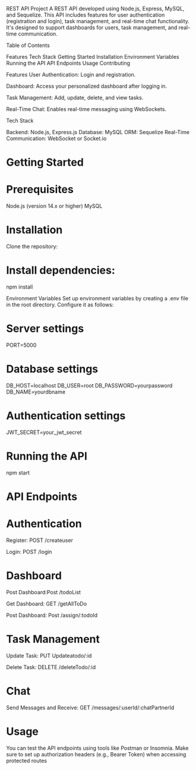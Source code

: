 REST API Project
A REST API developed using Node.js, Express, MySQL, and Sequelize. This API includes features for user authentication (registration and login), task management, and real-time chat functionality. It's designed to support dashboards for users, task management, and real-time communication.

Table of Contents

Features
 Tech Stack
 Getting Started
 Installation
 Environment Variables
Running the API
API Endpoints
Usage
Contributing

Features
User Authentication: Login and registration.

Dashboard: Access your personalized dashboard after logging in.

Task Management: Add, update, delete, and view tasks.

Real-Time Chat: Enables real-time messaging using WebSockets.

Tech Stack

Backend: Node.js, Express.js
Database: MySQL
ORM: Sequelize
Real-Time Communication: WebSocket or Socket.io

# Getting Started

# Prerequisites
Node.js (version 14.x or higher)
MySQL

# Installation
Clone the repository: 

 # Install dependencies:
npm install

  Environment Variables
Set up environment variables by creating a .env file in the root directory. Configure it as follows:
# Server settings
PORT=5000

# Database settings
DB_HOST=localhost
DB_USER=root
DB_PASSWORD=yourpassword
DB_NAME=yourdbname

# Authentication settings
JWT_SECRET=your_jwt_secret

# Running the API
npm start

  # API Endpoints

# Authentication

Register: POST /createuser

Login: POST /login

# Dashboard

Post Dashboard:Post /todoList

Get Dashboard: GET /getAllToDo

Post Dashboard: Post /assign/:todoId

# Task Management

Update Task: PUT Updateatodo/:id

Delete Task: DELETE /deleteTodo/:id

# Chat
Send Messages and Receive:
GET /messages/:userId/:chatPartnerId

# Usage
You can test the API endpoints using tools like Postman or Insomnia. Make sure to set up authorization headers (e.g., Bearer Token) when accessing protected routes
